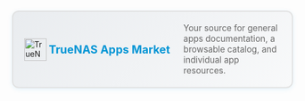 <style>
.apps-market-banner {
  text-decoration: none !important; 
  color: inherit;
}
.apps-market-banner:hover {
  text-decoration: none !important;
}
.apps-market-banner > div {
  display: flex; 
  align-items: center; 
  gap: 1.5rem; 
  margin: 1.25rem 0; 
  padding: 1.25rem; 
  border: 2px solid #e0e0e0; 
  border-radius: 12px; 
  background: linear-gradient(135deg, #e9ecef 0%, #f8f9fa 100%); 
  cursor: pointer; 
  transition: all 0.3s ease; 
  box-shadow: 0 2px 8px rgba(0, 149, 213, 0.1);
}
.apps-market-banner .logo-section {
  flex-shrink: 0; 
  display: flex; 
  align-items: center;
}
.apps-market-banner .logo-section img {
  width: 2.5rem; 
  height: 2.5rem; 
  margin-right: 0.25rem;
  flex-shrink: 0;
}
.apps-market-banner .logo-section span {
  font-weight: bold; 
  font-size: 1.25rem; 
  color: #0095d5; 
  line-height: 1;
  white-space: nowrap;
}
.apps-market-banner .description {
  flex: 1; 
  color: #666;
  font-size: 0.95rem;
  min-width: 0;
}
@media (max-width: 768px) {
  .apps-market-banner > div {
    flex-direction: column;
    gap: 1rem;
    text-align: center;
  }
  .apps-market-banner .logo-section span {
    font-size: 1.1rem;
  }
  .apps-market-banner .logo-section img {
    width: 2rem;
    height: 2rem;
  }
}
@media (max-width: 480px) {
  .apps-market-banner .logo-section span {
    font-size: 1rem;
    white-space: normal;
  }
  .apps-market-banner .logo-section img {
    width: 1.75rem;
    height: 1.75rem;
  }
  .apps-market-banner .description {
    font-size: 0.9rem;
  }
}
</style>

<a href="https://apps.truenas.com/" class="apps-market-banner" onmouseover="this.firstElementChild.style.borderColor='#0095d5'; this.firstElementChild.style.boxShadow='0 4px 16px rgba(0, 149, 213, 0.2)'; this.firstElementChild.style.transform='translateY(-2px)'" onmouseout="this.firstElementChild.style.borderColor='#e0e0e0'; this.firstElementChild.style.boxShadow='0 2px 8px rgba(0, 149, 213, 0.1)'; this.firstElementChild.style.transform='translateY(0)'">
  <div>
    <div class="logo-section">
      <img src="/icons/apps-market.svg" alt="TrueNAS Apps Market">
      <span>TrueNAS Apps Market</span>
    </div>
    <div class="description">
      Your source for general apps documentation, a browsable catalog, and individual app resources.
    </div>
  </div>
</a>
